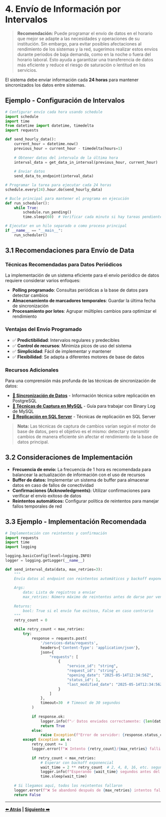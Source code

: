 # 4. Envío de Información por Intervalos

> **Recomendación:** Puede programar el envío de datos en el horario que mejor se adapte a las necesidades y operaciones de su institución. Sin embargo, para evitar posibles afectaciones al rendimiento de los sistemas y la red, sugerimos realizar estos envíos durante periodos de baja demanda, como en la noche o fuera del horario laboral. Esto ayuda a garantizar una transferencia de datos más eficiente y reduce el riesgo de saturación o lentitud en los servicios.

El sistema debe enviar información cada **24 horas** para mantener sincronizados los datos entre sistemas.

## Ejemplo - Configuración de Intervalos

```python
# Configurar envío cada hora usando schedule
import schedule
import time
from datetime import datetime, timedelta
import requests

def send_hourly_data():
    current_hour = datetime.now()
    previous_hour = current_hour - timedelta(hours=1)
    
    # Obtener datos del intervalo de la última hora
    interval_data = get_data_in_interval(previous_hour, current_hour)
    
    # Enviar datos
    send_data_to_endpoint(interval_data)

# Programar la tarea para ejecutar cada 24 horas
schedule.every(24).hour.do(send_hourly_data)

# Bucle principal para mantener el programa en ejecución
def run_scheduler():
    while True:
        schedule.run_pending()
        time.sleep(60)  # Verificar cada minuto si hay tareas pendientes

# Ejecutar en un hilo separado o como proceso principal
if __name__ == "__main__":
    run_scheduler()
```

## 3.1 Recomendaciones para Envío de Data

### Técnicas Recomendadas para Datos Periódicos

La implementación de un sistema eficiente para el envío periódico de datos requiere considerar varios enfoques:

- **Polling programado**: Consultas periódicas a la base de datos para detectar cambios
- **Almacenamiento de marcadores temporales**: Guardar la última fecha de sincronización
- **Procesamiento por lotes**: Agrupar múltiples cambios para optimizar el rendimiento

### Ventajas del Envío Programado

- ✅ **Predictibilidad**: Intervalos regulares y predecibles
- ✅ **Control de recursos**: Minimiza picos de uso del sistema
- ✅ **Simplicidad**: Fácil de implementar y mantener
- ✅ **Flexibilidad**: Se adapta a diferentes motores de base de datos

### Recursos Adicionales

Para una comprensión más profunda de las técnicas de sincronización de datos:

- **[🔗 Sincronización de Datos](https://www.postgresql.org/docs/current/logical-replication.html)** - Información técnica sobre replicación en PostgreSQL
- **[🔗 Técnicas de Captura en MySQL](https://dev.mysql.com/doc/refman/8.0/en/binary-log.html)** - Guía para trabajar con Binary Log de MySQL
- **[🔗 Replicación en SQL Server](https://docs.microsoft.com/en-us/sql/relational-databases/track-changes/about-change-data-capture-sql-server)** - Técnicas de replicación en SQL Server

> **Nota:** Las técnicas de captura de cambios varían según el motor de base de datos, pero el objetivo es el mismo: detectar y transmitir cambios de manera eficiente sin afectar el rendimiento de la base de datos principal.

## 3.2 Consideraciones de Implementación

- **Frecuencia de envío:** La frecuencia de 1 hora es recomendada para balancear la actualización de información con el uso de recursos
- **Buffer de datos:** Implementar un sistema de buffer para almacenar datos en caso de fallos de conectividad
- **Confirmaciones (Acknowledgments):** Utilizar confirmaciones para verificar el envío exitoso de datos
- **Reintentos automáticos:** Configurar política de reintentos para manejar fallos temporales de red

## 3.3 Ejemplo - Implementación Recomendada

```python
# Implementación con reintentos y confirmación
import requests
import time
import logging

logging.basicConfig(level=logging.INFO)
logger = logging.getLogger(__name__)

def send_interval_data(data, max_retries=3):
    """
    Envía datos al endpoint con reintentos automáticos y backoff exponencial
    
    Args:
        data: Lista de registros a enviar
        max_retries: Número máximo de reintentos antes de darse por vencido
        
    Returns:
        bool: True si el envío fue exitoso, False en caso contrario
    """
    retry_count = 0
    
    while retry_count < max_retries:
        try:
            response = requests.post(
                '/services-data/requests',
                headers={'Content-Type': 'application/json'},
                json={
                    "requests": [
                        {
                            "service_id": "string",
                            "request_id": "string",
                            "opening_date": "2025-05-14T12:34:56Z",
                            "status_id": 1,
                            "last_modified_date": "2025-05-14T12:34:56Z"
                        }
                    ]
                },
                timeout=30  # Timeout de 30 segundos
            )
            
            if response.ok:
                logger.info(f"✅ Datos enviados correctamente: {len(data)} registros")
                return True
            else:
                raise Exception(f"Error de servidor: {response.status_code}")
        except Exception as e:
            retry_count += 1
            logger.error(f"❌ Intento {retry_count}/{max_retries} fallido: {str(e)}")
            
            if retry_count < max_retries:
                # Esperar con backoff exponencial
                wait_time = 2 ** retry_count  # 2, 4, 8, 16, etc. segundos
                logger.info(f"Esperando {wait_time} segundos antes del siguiente intento...")
                time.sleep(wait_time)
    
    # Si llegamos aquí, todos los reintentos fallaron
    logger.error(f"❌ Se abandonó después de {max_retries} intentos fallidos")
    return False
```

---

**[⬅️ Atrás](03-envio-solicitudes.md) | [Siguiente ➡️](05-consideraciones-adicionales.md)**
